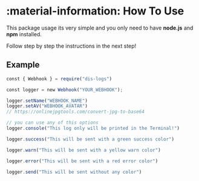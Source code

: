 # :material-information: How To Use

This package usage its very simple and you only need to have **node.js** and **npm** installed. 

Follow step by step the instructions in the next step! 

## Example
 
```js title="index.js"
​const​ { ​Webhook​ } ​=​ ​require​(​"​dis-logs​"​) 

​const​ ​logger​ ​=​ ​new​ ​Webhook​(​"​YOUR_WEBHOOK​"​);

​logger​.​setName​(​"​WEBHOOK_NAME​"​) 
​logger​.​setAV​(​"​​WEBHOOK_AVATAR​"​) ​
// ​https://onlinejpgtools.com/convert-jpg-to-base64 

​//​ you can use any of this options 
​logger​.console("This log only will be printed in the Terminal!")

​logger​.success("This will be sent with a green success color")

​logger​.warn("This will be sent with a yellow warn color")

​logger​.error("This will be sent with a red error color")

​logger​.send("This will be sent without any color")
```